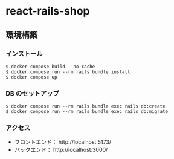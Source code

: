 # react-rails-shop

## 環境構築

### インストール

```
$ docker compose build --no-cache
$ docker compose run --rm rails bundle install
$ docker compose up
```

### DB のセットアップ

```
$ docker compose run --rm rails bundle exec rails db:create
$ docker compose run --rm rails bundle exec rails db:migrate
```

### アクセス

- フロントエンド： http://localhost:5173/
- バックエンド： http://localhost:3000/
